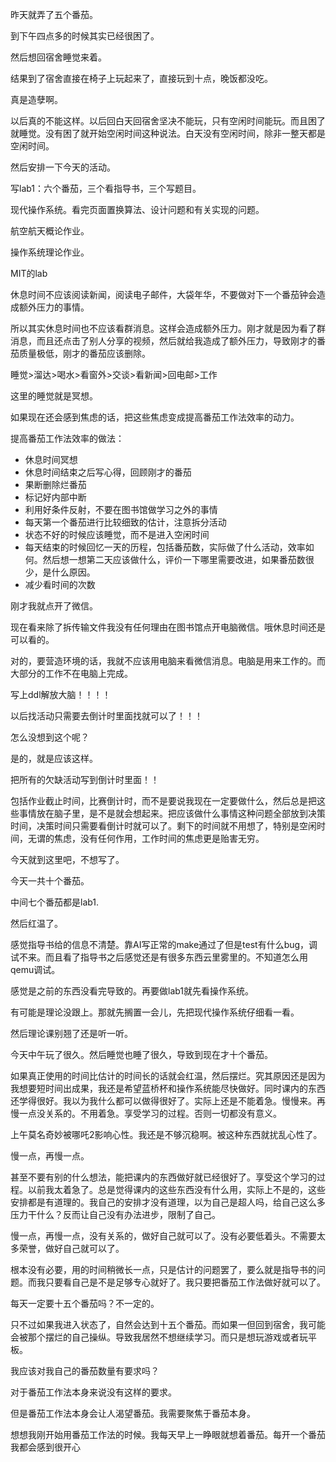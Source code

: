 昨天就弄了五个番茄。

到下午四点多的时候其实已经很困了。

然后想回宿舍睡觉来着。

结果到了宿舍直接在椅子上玩起来了，直接玩到十点，晚饭都没吃。

真是造孽啊。

以后真的不能这样。以后回白天回宿舍坚决不能玩，只有空闲时间能玩。而且困了就睡觉。没有困了就开始空闲时间这种说法。白天没有空闲时间，除非一整天都是空闲时间。

然后安排一下今天的活动。

写lab1：六个番茄，三个看指导书，三个写题目。

现代操作系统。看完页面置换算法、设计问题和有关实现的问题。

航空航天概论作业。

操作系统理论作业。

MIT的lab



休息时间不应该阅读新闻，阅读电子邮件，大袋年华，不要做对下一个番茄钟会造成额外压力的事情。

所以其实休息时间也不应该看群消息。这样会造成额外压力。刚才就是因为看了群消息，而且还点击了别人分享的视频，然后就给我造成了额外压力，导致刚才的番茄质量极低，刚才的番茄应该删除。

睡觉>溜达>喝水>看窗外>交谈>看新闻>回电邮>工作

这里的睡觉就是冥想。

如果现在还会感到焦虑的话，把这些焦虑变成提高番茄工作法效率的动力。

提高番茄工作法效率的做法：

- 休息时间冥想
- 休息时间结束之后写心得，回顾刚才的番茄
- 果断删除烂番茄
- 标记好内部中断
- 利用好条件反射，不要在图书馆做学习之外的事情
- 每天第一个番茄进行比较细致的估计，注意拆分活动
- 状态不好的时候应该睡觉，而不是进入空闲时间
- 每天结束的时候回忆一天的历程，包括番茄数，实际做了什么活动，效率如何。然后想一想第二天应该做什么，评价一下哪里需要改进，如果番茄数很少，是什么原因。
- 减少看时间的次数

刚才我就点开了微信。

现在看来除了拆传输文件我没有任何理由在图书馆点开电脑微信。哦休息时间还是可以看的。

对的，要营造环境的话，我就不应该用电脑来看微信消息。电脑是用来工作的。而大部分的工作不在电脑上完成。

写上ddl解放大脑！！！！

以后找活动只需要去倒计时里面找就可以了！！！

怎么没想到这个呢？

是的，就是应该这样。

把所有的欠缺活动写到倒计时里面！！

包括作业截止时间，比赛倒计时，而不是要说我现在一定要做什么，然后总是把这些事情放在脑子里，是不是就会想起来。把应该做什么事情这种问题全部放到决策时间，决策时间只需要看倒计时就可以了。剩下的时间就不用想了，特别是空闲时间，无谓的焦虑，没有任何作用，工作时间的焦虑更是贻害无穷。

今天就到这里吧，不想写了。

今天一共十个番茄。

中间七个番茄都是lab1.

然后红温了。

感觉指导书给的信息不清楚。靠AI写正常的make通过了但是test有什么bug，调试不来。而且看了指导书之后感觉还是有很多东西云里雾里的。不知道怎么用qemu调试。

感觉是之前的东西没看完导致的。再要做lab1就先看操作系统。

有可能是理论没跟上。那就先搁置一会儿，先把现代操作系统仔细看一看。

然后理论课别翘了还是听一听。

今天中午玩了很久。然后睡觉也睡了很久，导致到现在才十个番茄。

如果真正使用的时间比估计的时间长的话就会红温，然后摆烂。究其原因还是因为我想要短时间出成果，我还是希望蓝桥杯和操作系统能尽快做好。同时课内的东西还学得很好。我以为我什么都可以做得很好了。实际上还是不能着急。慢慢来。再慢一点没关系的。不用着急。享受学习的过程。否则一切都没有意义。

上午莫名奇妙被哪吒2影响心性。我还是不够沉稳啊。被这种东西就扰乱心性了。

慢一点，再慢一点。

甚至不要有别的什么想法，能把课内的东西做好就已经很好了。享受这个学习的过程。以前我太着急了。总是觉得课内的这些东西没有什么用，实际上不是的，这些安排都是有道理的。我自己的安排才没有道理，以为自己是超人吗，给自己这么多压力干什么？反而让自己没有办法进步，限制了自己。

慢一点，再慢一点，没有关系的，做好自己就可以了。没有必要低着头。不需要太多荣誉，做好自己就可以了。

根本没有必要，用的时间稍微长一点，只是估计的问题罢了，要么就是指导书的问题。而我只要看自己是不是足够专心就好了。我只要把番茄工作法做好就可以了。

每天一定要十五个番茄吗？不一定的。

只不过如果我进入状态了，自然会达到十五个番茄。而如果一但回到宿舍，我可能会被那个摆烂的自己操纵。导致我居然不想继续学习。而只是想玩游戏或者玩平板。

我应该对我自己的番茄数量有要求吗？

对于番茄工作法本身来说没有这样的要求。

但是番茄工作法本身会让人渴望番茄。我需要聚焦于番茄本身。

想想我刚开始用番茄工作法的时候。我每天早上一睁眼就想着番茄。每开一个番茄我都会感到很开心